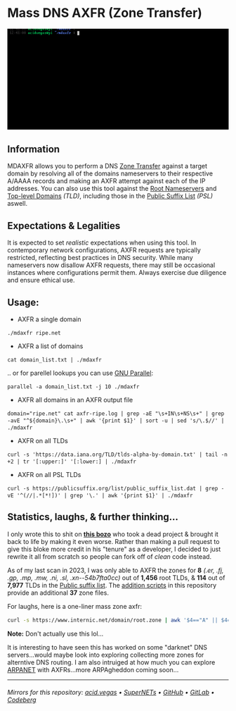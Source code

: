 # Mass DNS AXFR (Zone Transfer)

![](./.screens/preview.gif)

## Information
MDAXFR allows you to perform a DNS [Zone Transfer](https://en.wikipedia.org/wiki/DNS_zone_transfer) against a target domain by resolving all of the domains nameservers to their respective A/AAAA records and making an AXFR attempt against each of the IP addresses. You can also use this tool against the [Root Nameservers](https://en.wikipedia.org/wiki/Root_name_server) and [Top-level Domains](https://en.wikipedia.org/wiki/Top-level_domain) *(TLD)*, including those in the [Public Suffix List](https://en.wikipedia.org/wiki/Public_Suffix_List) *(PSL)* aswell.

## Expectations & Legalities
It is expected to set *realistic* expectations when using this tool. In contemporary network configurations, AXFR requests are typically restricted, reflecting best practices in DNS security. While many nameservers now disallow AXFR requests, there may still be occasional instances where configurations permit them. Always exercise due diligence and ensure ethical use.

## Usage:
- AXFR a single domain
```shell
./mdaxfr ripe.net
```

- AXFR a list of domains
```shell
cat domain_list.txt | ./mdaxfr
```

.. or for parellel lookups you can use [GNU Parallel](https://www.gnu.org/software/parallel/):

```shell
parallel -a domain_list.txt -j 10 ./mdaxfr
```

- AXFR all domains in an AXFR output file
```shell
domain="ripe.net" cat axfr-ripe.log | grep -aE "\s+IN\s+NS\s+" | grep -avE "^${domain}\.\s+" | awk '{print $1}' | sort -u | sed 's/\.$//' | ./mdaxfr
```

- AXFR on all TLDs
```shell
curl -s 'https://data.iana.org/TLD/tlds-alpha-by-domain.txt' | tail -n +2 | tr '[:upper:]' '[:lower:] | ./mdaxfr
```

- AXFR on all PSL TLDs
```shell
curl -s https://publicsuffix.org/list/public_suffix_list.dat | grep -vE '^(//|.*[*!])' | grep '\.' | awk '{print $1}' | ./mdaxfr
```

## Statistics, laughs, & further thinking...
I only wrote this to shit on **[this bozo](https://github.com/flotwig/TLDR-2/)** who took a dead project & brought it back to life by making it even worse. Rather than making a pull request to give this bloke more credit in his "tenure" as a developer, I decided to just rewrite it all from scratch so people can fork off of *clean* code instead.

As of my last scan in 2023, I was only able to AXFR the zones for **8** *(.er, .fj, .gp, .mp, .mw, .ni, .sl, .xn--54b7fta0cc)* out of **1,456** root TLDs, & **114** out of **7,977** TLDs in the [Public suffix list](https://publicsuffix.org/). The [addition scripts](./extras/) in this repository provide an additional **37** zone files.

For laughs, here is a one-liner mass zone axfr:
```bash
curl -s https://www.internic.net/domain/root.zone | awk '$4=="A" || $4=="AAAA" {print substr($1, 3) " " $5}' | sed 's/\.$//' | xargs -n2 sh -c 'dig AXFR "$0" "@$1"'
```
**Note:** Don't actually use this lol...

It is interesting to have seen this has worked on some "darknet" DNS servers...would maybe look into exploring collecting more zones for alterntive DNS routing. I am also intruiged at how much you can explore [ARPANET](https://en.wikipedia.org/wiki/ARPANET) with AXFRs...more ARPAgheddon coming soon...

___

###### Mirrors for this repository: [acid.vegas](https://git.acid.vegas/mdaxfr) • [SuperNETs](https://git.supernets.org/acidvegas/mdaxfr) • [GitHub](https://github.com/acidvegas/mdaxfr) • [GitLab](https://gitlab.com/acidvegas/mdaxfr) • [Codeberg](https://codeberg.org/acidvegas/mdaxfr)